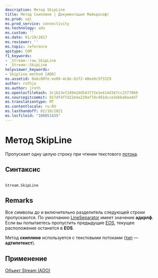 ```yaml
---
description: Метод SkipLine
title: Метод Скиплине | Документация Майкрософт
ms.prod: sql
ms.prod_service: connectivity
ms.technology: ado
ms.custom: ''
ms.date: 01/19/2017
ms.reviewer: ''
ms.topic: reference
apitype: COM
f1_keywords:
- _Stream::raw_SkipLine
- _Stream::SkipLine
helpviewer_keywords:
- Skipline method [ADO]
ms.assetid: 0abc00fe-ee09-4c8e-b1f2-48ee9c5f3329
author: rothja
ms.author: jroth
ms.openlocfilehash: 3c1b23ef249e2dd543772e1e414d347cc2377860
ms.sourcegitcommit: 917df4ffd22e4a229af7dc481dcce3ebba0aa4d7
ms.translationtype: MT
ms.contentlocale: ru-RU
ms.lasthandoff: 02/10/2021
ms.locfileid: "100051435"
---
```

# <a name="skipline-method"></a>Метод SkipLine
Пропускает одну целую строку при чтении текстового [потока](./stream-object-ado.md).  
  
## <a name="syntax"></a>Синтаксис  
  
```  
  
Stream.SkipLine  
```  
  
## <a name="remarks"></a>Remarks  
 Все символы до и включительно разделитель следующей строки пропускаются. По умолчанию [LineSeparator](./lineseparator-property-ado.md) имеет значение **адкрлф**. Если вы попытаетесь пропустить предыдущие [EOS](./eos-property.md), текущее расположение останется в **EOS**.  
  
 Метод **скиплине** используется с текстовыми потоками ([тип](./type-property-ado-stream.md) — **адтипетекст**).  
  
## <a name="applies-to"></a>Применение  
 [Объект Stream (ADO)](./stream-object-ado.md)